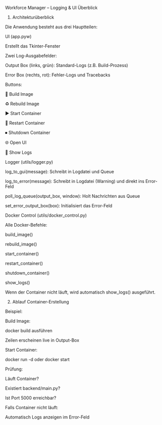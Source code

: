 Workforce Manager – Logging & UI Überblick

1. Architekturüberblick

Die Anwendung besteht aus drei Hauptteilen:

UI (app.pyw)

Erstellt das Tkinter-Fenster

Zwei Log-Ausgabefelder:

Output Box (links, grün): Standard-Logs (z.B. Build-Prozess)

Error Box (rechts, rot): Fehler-Logs und Tracebacks

Buttons:

🔨 Build Image

♻️ Rebuild Image

▶️ Start Container

🔁 Restart Container

⏹ Shutdown Container

🌐 Open UI

📝 Show Logs

Logger (utils/logger.py)

log_to_gui(message): Schreibt in Logdatei und Queue

log_to_error(message): Schreibt in Logdatei (Warning) und direkt ins Error-Feld

poll_log_queue(output_box, window): Holt Nachrichten aus Queue

set_error_output_box(box): Initialisiert das Error-Feld

Docker Control (utils/docker_control.py)

Alle Docker-Befehle:

build_image()

rebuild_image()

start_container()

restart_container()

shutdown_container()

show_logs()

Wenn der Container nicht läuft, wird automatisch show_logs() ausgeführt.

2. Ablauf Container-Erstellung

Beispiel:

Build Image:

docker build ausführen

Zeilen erscheinen live in Output-Box

Start Container:

docker run -d oder docker start

Prüfung:

Läuft Container?

Existiert backend/main.py?

Ist Port 5000 erreichbar?

Falls Container nicht läuft:

Automatisch Logs anzeigen im Error-Feld